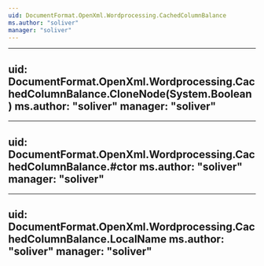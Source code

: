 ```yaml
---
uid: DocumentFormat.OpenXml.Wordprocessing.CachedColumnBalance
ms.author: "soliver"
manager: "soliver"
---
```


---
uid: DocumentFormat.OpenXml.Wordprocessing.CachedColumnBalance.CloneNode(System.Boolean)
ms.author: "soliver"
manager: "soliver"
---

---
uid: DocumentFormat.OpenXml.Wordprocessing.CachedColumnBalance.#ctor
ms.author: "soliver"
manager: "soliver"
---

---
uid: DocumentFormat.OpenXml.Wordprocessing.CachedColumnBalance.LocalName
ms.author: "soliver"
manager: "soliver"
---
